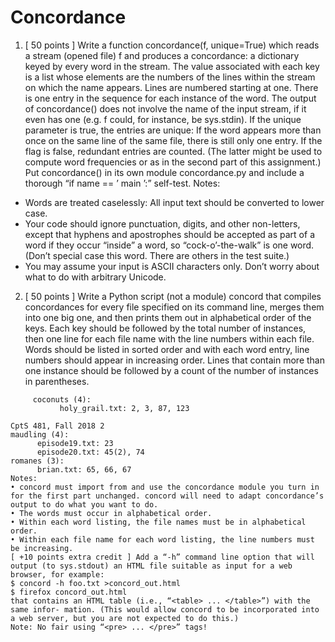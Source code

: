 # Concordance

1. [ 50 points ] Write a function concordance(f, unique=True) which reads a stream (opened file) f and produces a concordance: a dictionary keyed by every word in the stream. The value associated with each key is a list whose elements are the numbers of the lines within the stream on which the name appears. Lines are numbered starting at one. There is one entry in the sequence for each instance of the word. The output of concordance() does not involve the name of the input stream, if it even has one (e.g. f could, for instance, be sys.stdin).
If the unique parameter is true, the entries are unique: If the word appears more than once on the same line of the same file, there is still only one entry. If the flag is false, redundant entries are counted. (The latter might be used to compute word frequencies or as in the second part of this assignment.)
Put concordance() in its own module concordance.py and include a thorough “if name == ’ main ’:” self-test.
Notes:
* Words are treated caselessly: All input text should be converted to lower case.
* Your code should ignore punctuation, digits, and other non-letters, except that hyphens and apostrophes should be accepted as part of a word if they occur “inside” a word, so “cock-o’-the-walk” is one word. (Don’t special case this word. There are others in the test suite.)
* You may assume your input is ASCII characters only. Don’t worry about what to do with arbitrary Unicode.

2. [ 50 points ] Write a Python script (not a module) concord that compiles concordances for every file specified on its command line, merges them into one big one, and then prints them out in alphabetical order of the keys. Each key should be followed by the total number of instances, then one line for each file name with the line numbers within each file. Words should be listed in sorted order and with each word entry, line numbers should appear in increasing order. Lines that contain more than one instance should be followed by a count of the number of instances in parentheses.
```A typical output should look something like this:
     coconuts (4):
           holy_grail.txt: 2, 3, 87, 123
        
CptS 481, Fall 2018 2
maudling (4):
      episode19.txt: 23
      episode20.txt: 45(2), 74
romanes (3):
      brian.txt: 65, 66, 67
Notes:
• concord must import from and use the concordance module you turn in for the first part unchanged. concord will need to adapt concordance’s output to do what you want to do.
• The words must occur in alphabetical order.
• Within each word listing, the file names must be in alphabetical order.
• Within each file name for each word listing, the line numbers must be increasing.
[ +10 points extra credit ] Add a “-h” command line option that will output (to sys.stdout) an HTML file suitable as input for a web browser, for example:
$ concord -h foo.txt >concord_out.html
$ firefox concord_out.html
that contains an HTML table (i.e., “<table> ... </table>”) with the same infor- mation. (This would allow concord to be incorporated into a web server, but you are not expected to do this.)
Note: No fair using “<pre> ... </pre>” tags!

```
